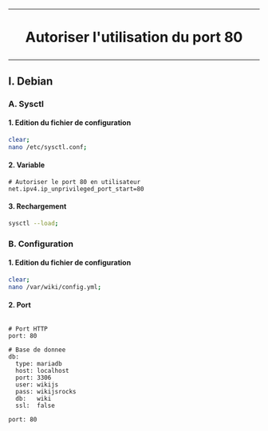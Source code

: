---------------------------------------------------------------------------------------------------------------------------------------
# <p align='center'> Autoriser l'utilisation du port 80 <p/>
---------------------------------------------------------------------------------------------------------------------------------------
## I. Debian
### A. Sysctl
#### 1. Edition du fichier de configuration
```bash
clear;
nano /etc/sysctl.conf;
```
#### 2. Variable
```
# Autoriser le port 80 en utilisateur
net.ipv4.ip_unprivileged_port_start=80
```

#### 3. Rechargement
```bash
sysctl --load;
```

### B. Configuration
#### 1. Edition du fichier de configuration
```bash
clear;
nano /var/wiki/config.yml;
```
#### 2. Port
```

# Port HTTP
port: 80

# Base de donnee
db:
  type: mariadb
  host: localhost
  port: 3306
  user: wikijs
  pass: wikijsrocks
  db:   wiki
  ssl:  false
```

```
port: 80
```

